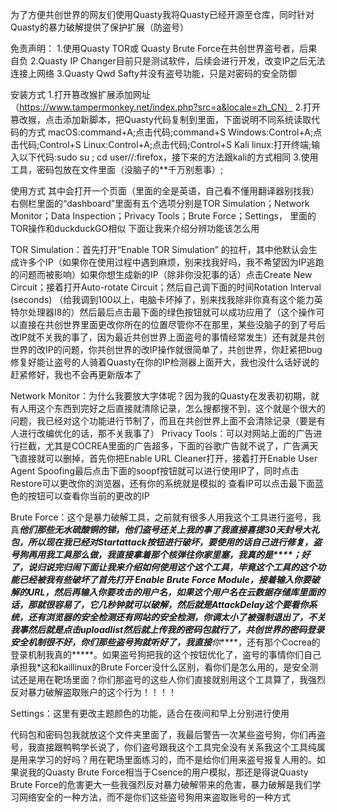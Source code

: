 为了方便共创世界的网友们使用Quasty我将Quasty已经开源至仓库，同时针对Quasty的暴力破解提供了保护扩展（防盗号）

免责声明：
1.使用Quasty TOR或 Quasty Brute Force在共创世界盗号者，后果自负
2.Quasty IP Changer目前只是测试软件，后续会进行开发，改变IP之后无法连接上网络
3.Quasty Qwd Safty并没有盗号功能，只是对密码的安全防御

安装方式
1.打开篡改猴扩展添加网址（https://www.tampermonkey.net/index.php?src=a&locale=zh_CN）
2.打开篡改猴，点击添加新脚本，把Quasty代码复制到里面，下面说明不同系统读取代码的方式
   macOS:command+A;点击代码;command+S
   Windows:Control+A;点击代码;Control+S
   Linux:Control+A;点击代码;Control+S
   Kali linux:打开终端;输入以下代码:sudo su ; cd user//:firefox，接下来的方法跟kali的方式相同
3.使用工具，密码包放在文件里面（没脑子的**千万别惹事）;

使用方式
其中会打开一个页面（里面的全是英语，自己看不懂用翻译器别找我）右侧栏里面的“dashboard”里面有五个选项分别是TOR Simulation；Network Monitor；Data Inspection；Privacy Tools；Brute Force；Settings，
里面的TOR操作和duckduckGO相似
下面让我来介绍分辨功能该怎么用

TOR Simulation：首先打开“Enable TOR Simulation” 的拉杆，其中他默认会生成许多个IP（如果你在使用过程中遇到麻烦，别来找我好吗，我不希望因为IP逃跑的问题而被影响）如果你想生成新的IP（除非你没犯事的话）点击Create New Circuit；接着打开Auto-rotate Circuit；然后自己调下面的时间Rotation Interval (seconds)
（给我调到100以上，电脑卡坏掉了，别来找我除非你真有这个能力英特尔处理器I8的）然后最后点击最下面的绿色按钮就可以成功应用了（这个操作可以直接在共创世界里面更改你所在的位置尽管你不在那里，某些没脑子的到了号后改IP就不关我的事了，因为最近共创世界上面盗号的事情经常发生）还有就是共创世界的改IP的问题，你共创世界的改IP操作就很简单了，共创世界，你赶紧把bug修复好能让盗号的人骑着Quasty在你的IP检测器上面开大，我也没什么话好说的赶紧修好，我也不会再更新版本了

Network Monitor：为什么我要放大字体呢？因为我的Quasty在发表初初期，就有人用这个东西到完好之后直接就清除记录，怎么搜都搜不到，这个就是个很大的问题，我已经对这个功能进行节制了，而且在共创世界上面不会清除记录（要是有人进行改编优化的话，那不关我事了）
Privacy Tools：可以对网站上面的广告进行拦截，尤其是COCREA里面的广告超多，下面的谷歌广告就不说了，广告满天飞直接就可以删掉，首先你把Enable URL Cleaner打开，接着打开Enable User Agent Spoofing最后点击下面的soopf按钮就可以进行使用IP了，同时点击Restore可以更改你的浏览器，还有你的系统就是模拟的
查看IP可以点击最下面蓝色的按钮可以查看你当前的更改的IP

Brute Force：这个是暴力破解工具，之前就有很多人用我这个工具进行盗号，我真*****他们那些无水硫酸铜的锑，他们盗号还关上我的事了我直接喜提30天封号大礼包，所以现在我已经对Startattack按钮进行破坏，要使用的话自己进行修复，盗号狗再用我工具那么做，我直接拿着那个核弹往你家里塞，我真的是****；好了，说归说完归闹下面让我来介绍如何使用这个这个工具，毕竟这个工具的这个功能已经被我有些破坏了首先打开
Enable Brute Force Module，接着输入你要破解的URL，然后再输入你要攻击的用户名，如果这个用户名在云数据存储库里面的话，那就很容易了，它几秒钟就可以破解，然后就是AttackDelay这个要看你系统，还有浏览器的安全检测还有网站的安全检测，你调太小了被强制退出了，不关我事然后就是点击uploadlist然后就上传我的密码包就行了，共创世界的密码登录安全机制很不好，你们那些盗号狗就听好了，我直接******你*****，还有那个Cocrea的登录机制我真的*****。如果盗号狗把我的这个按钮优化了，盗号的事情你们自己承担我*这和kaillinux的Brute Forcer没什么区别，看你们是怎么用的，是安全测试还是用在靶场里面？你们那盗号的这些人你们直接就别用这个工具算了，我强烈反对暴力破解盗取账户的这个行为！！！！

Settings：这里有更改主题颜色的功能，适合在夜间和早上分别进行使用

代码包和密码包我就放这个文件夹里面了，我最后警告一次某些盗号狗，你们再盗号，我直接跟鸭鸭学长说了，你们盗号跟我这个工具完全没有关系我这个工具纯属是用来学习的好吗？用在靶场里面练习的，而不是给你们用来盗号报复人用的。如果说我的Quasty Brute Force相当于Csence的用户模拟，那还是得说Quasty Brute Force的危害更大一些我强烈反对暴力破解带来的危害，暴力破解是我们学习网络安全的一种方法，而不是你们这些盗号狗用来盗取账号的一种方式
